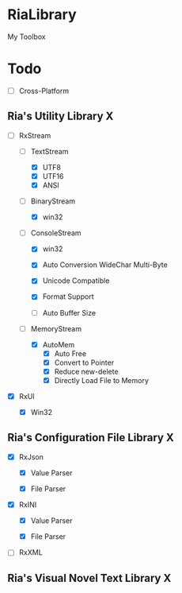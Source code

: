 # RiaLibrary
My Toolbox  

# Todo
- [ ] Cross-Platform

## Ria's Utility Library X

- [ ] RxStream

  - [ ] TextStream

    - [x] UTF8
    - [x] UTF16
    - [x] ANSI

  - [ ] BinaryStream

    - [x] win32

  - [ ] ConsoleStream

    - [x] win32

    - [x] Auto Conversion WideChar Multi-Byte
    - [x] Unicode Compatible
    - [x] Format Support
    - [ ] Auto Buffer Size

  - [ ] MemoryStream

    - [x] AutoMem
      - [x] Auto Free
      - [x] Convert to Pointer
      - [x] Reduce new-delete
      - [x] Directly Load File to Memory
- [x] RxUI
  - [x] Win32
  

## Ria's Configuration File Library X 

- [x] RxJson

  - [x] Value Parser

  - [x] File Parser

- [x] RxINI

  - [x] Value Parser

  - [x] File Parser

- [ ] RxXML

## Ria's Visual Novel Text Library X

